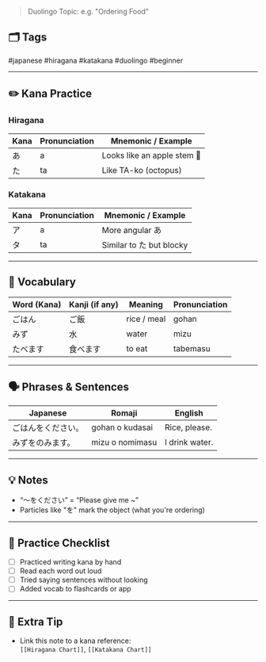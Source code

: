 

> Duolingo Topic: e.g. "Ordering Food"

## 🗂️ Tags  

#japanese #hiragana #katakana #duolingo #beginner

---

## ✏️ Kana Practice

### Hiragana
| Kana | Pronunciation | Mnemonic / Example |
|------|----------------|---------------------|
| あ   | a              | Looks like an apple stem 🍎 |
| た   | ta             | Like TA-ko (octopus) |

### Katakana
| Kana | Pronunciation | Mnemonic / Example      |
| ---- | ------------- | ----------------------- |
| ア    | a             | More angular あ          |
| タ    | ta            | Similar to た but blocky |

---

## 🍣 Vocabulary

| Word (Kana) | Kanji (if any) | Meaning | Pronunciation |
|-------------|----------------|---------|----------------|
| ごはん       | ご飯           | rice / meal | gohan |
| みず         | 水             | water        | mizu |
| たべます     | 食べます       | to eat       | tabemasu |

---

## 🗣️ Phrases & Sentences

| Japanese | Romaji | English |
|----------|--------|---------|
| ごはんをください。 | gohan o kudasai | Rice, please. |
| みずをのみます。 | mizu o nomimasu | I drink water. |

---

## 💡 Notes

- “～をください” = “Please give me ~”  
- Particles like "を" mark the object (what you're ordering)

---

## 🔁 Practice Checklist

- [ ] Practiced writing kana by hand  
- [ ] Read each word out loud  
- [ ] Tried saying sentences without looking  
- [ ] Added vocab to flashcards or app  

---

## 📌 Extra Tip

- Link this note to a kana reference:  
  `[[Hiragana Chart]]`, `[[Katakana Chart]]`